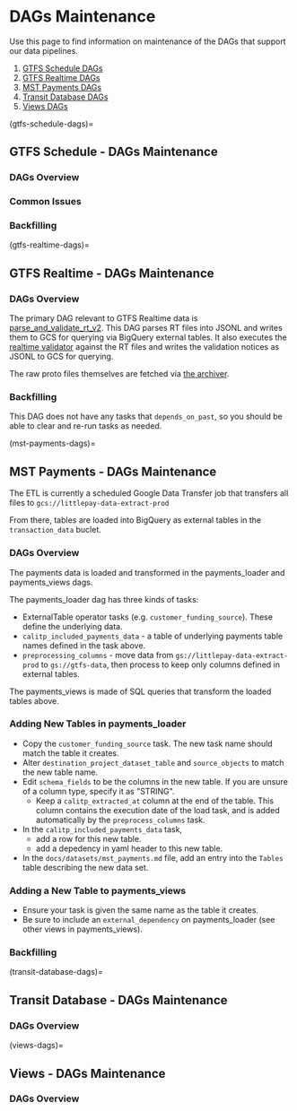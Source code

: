 # DAGs Maintenance
Use this page to find information on maintenance of the DAGs that support our data pipelines.

1. [GTFS Schedule DAGs](gtfs-schedule-dags)
1. [GTFS Realtime DAGs](gtfs-realtime-dags)
1. [MST Payments DAGs](mst-payments-dags)
1. [Transit Database DAGs](transit-database-dags)
1. [Views DAGs](views-dags)

(gtfs-schedule-dags)=
## GTFS Schedule - DAGs Maintenance

### DAGs Overview

### Common Issues

### Backfilling

(gtfs-realtime-dags)=
## GTFS Realtime - DAGs Maintenance

### DAGs Overview

The primary DAG relevant to GTFS Realtime data is [parse_and_validate_rt_v2](https://github.com/cal-itp/data-infra/tree/main/airflow/dags/parse_and_validate_rt_v2).
This DAG parses RT files into JSONL and writes them to GCS for querying via BigQuery external tables.
It also executes the [realtime validator](https://github.com/MobilityData/gtfs-realtime-validator)
against the RT files and writes the validation notices as JSONL to GCS for querying.

The raw proto files themselves are fetched via [the archiver](https://github.com/cal-itp/data-infra/tree/main/services/gtfs-rt-archiver-v3).

### Backfilling

This DAG does not have any tasks that `depends_on_past`, so you should be able to
clear and re-run tasks as needed.

(mst-payments-dags)=
## MST Payments - DAGs Maintenance

The ETL is currently a scheduled Google Data Transfer job that transfers all files to `gcs://littlepay-data-extract-prod`

From there, tables are loaded into BigQuery as external tables in the `transaction_data` buclet.

### DAGs Overview

The payments data is loaded and transformed in the payments_loader and payments_views dags.

The payments_loader dag has three kinds of tasks:

* ExternalTable operator tasks (e.g. `customer_funding_source`). These define the underlying data.
* `calitp_included_payments_data` - a table of underlying payments table names defined in the task above.
* `preprocessing_columns` - move data from `gs://littlepay-data-extract-prod` to `gs://gtfs-data`,
  then process to keep only columns defined in external tables.

The payments_views is made of SQL queries that transform the loaded tables above.

### Adding New Tables in payments_loader

* Copy the `customer_funding_source` task. The new task name should match the table it creates.
* Alter `destination_project_dataset_table` and `source_objects` to match the new table name.
* Edit `schema_fields` to be the columns in the new table. If you are unsure of a column type,
  specify it as "STRING".
    * Keep a `calitp_extracted_at` column at the end of the table. This column contains the execution date of the load task, and is added automatically by the `preprocess_columns` task.
* In the `calitp_included_payments_data` task,
    * add a row for this new table.
    * add a depedency in yaml header to this new table.
* In the `docs/datasets/mst_payments.md` file, add an entry into the `Tables` table describing the new data set.

### Adding a New Table to payments_views

* Ensure your task is given the same name as the table it creates.
* Be sure to include an `external_dependency` on payments_loader (see other views in payments_views).

### Backfilling

(transit-database-dags)=
## Transit Database - DAGs Maintenance

### DAGs Overview

(views-dags)=
## Views - DAGs Maintenance

### DAGs Overview
